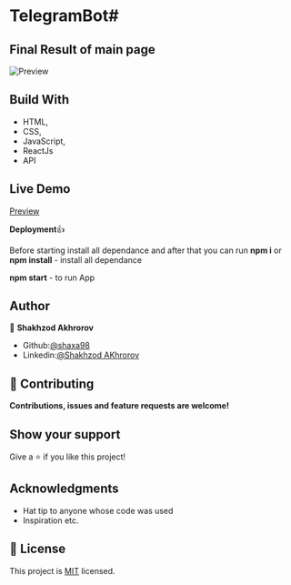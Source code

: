 # TelegramBot#

## Final Result of main page

![Preview]()

## Build With

- HTML,
- CSS,
- JavaScript,
- ReactJs
- API

## Live Demo

[Preview]()

**Deployment**:+1:

Before starting install all dependance and after that you can run
**npm i** or **npm install** - install all dependance

**npm start** - to run App

## Author

👤 **Shakhzod Akhrorov**

- Github:[@shaxa98](https://github.com/shaxa98)
- Linkedin:[@Shakhzod AKhrorov](https://www.linkedin.com/in/shakhzod-akhrorov/)

## 🤝 Contributing

**Contributions, issues and feature requests are welcome!**

## Show your support

Give a ⭐️ if you like this project!

## Acknowledgments

- Hat tip to anyone whose code was used
- Inspiration etc.

## 📝 License

This project is [MIT](lic.url) licensed.
